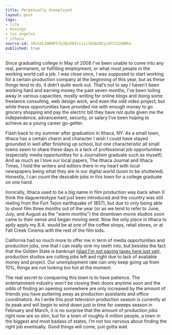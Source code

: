 ```yaml
---
title: Perpetually Unemployed
layout: post
tags:
- life
- musings
- los angeles
- ithaca
source-id: 1RckdLIW0HP57p3BsOb4lsiicl03AzNCyzAfCCSXdWho
published: true
---
```

Since graduating college in May of 2008 I've been unable to come into any real, permanent, or fulfilling employment, or what most people in the working world call a job. I was close once, I was supposed to start working for a certain production company at the beginning of this year, but as these things tend to do, it didn’t quite work out. That’s not to say I haven’t been working hard and earning money the past seven months, I’ve been toiling away in various capacities, mostly writing for online blogs and doing some freelance consulting, web design work, and even the odd video project, but while these opportunities have provided me with enough money to go grocery shopping and pay the electric bill they have not quite given me the independence, advancement, security, or salary I’ve been hoping to achieve as a young career go-getter.

Flash back to my summer after graduation in Ithaca, NY. As a small town, Ithaca has a certain charm and character I wish I could have stayed grounded in well after finishing up school, but one characteristic all small towns seem to share these days is a lack of professional job opportunities (especially media opportunities for a Journalism graduate such as myself). And as much as I love our local papers, The Ithaca Journal and Ithaca Times, I hold the writers and editors there in my heart with local newspapers being what they are in our digital world (soon to be shuttered). Honestly, I can count the desirable jobs in this town for a college graduate on one hand.

Ironically, Ithaca used to be a big name in film production way back when (I think the daguerreotype had just been introduced and the country was still reeling from the Fort Tejon earthquake of 1857), but due to only being able to shoot film three months out of the year (or as we tend to refer to June, July, and August as the "warm months") the downtown movie studios soon came to their sense and began moving west. Now the only place in Ithaca to aptly apply my B.A. would be at one of the coffee shops, retail stores, or at Fall Creek Cinema with the rest of the film kids.

California had so much more to offer me in term of media opportunities and production jobs, one that I can really sink my teeth into, but besides the fact that the Golden State is bankrupt ([glad I'm not paying taxes here just yet](http://blogs.abcnews.com/thenote/2009/01/tax-refunds-now.html)), production studios are cutting jobs left and right due to lack of available money and project. Our unemployment rate can only keep going up from 10%, things are not looking too hot at the moment.

The real secret to conquering this town is to have patience. The entertainment industry won't be closing their doors anytime soon and the odds of finding an opening somewhere are only increased by the amount of friends you have puttering away as production assistants and office coordinators. As I write this post television production season is currently at its peak and will begin to wind down just in time for sweeps season in February and March, it is no surprise that the amount of production jobs right now are so slim, but for a town of roughly 4 million people, a town in the biggest and most badass of states, I’m not too nervous about finding the right job eventually. Good things will come, just gotta wait.

